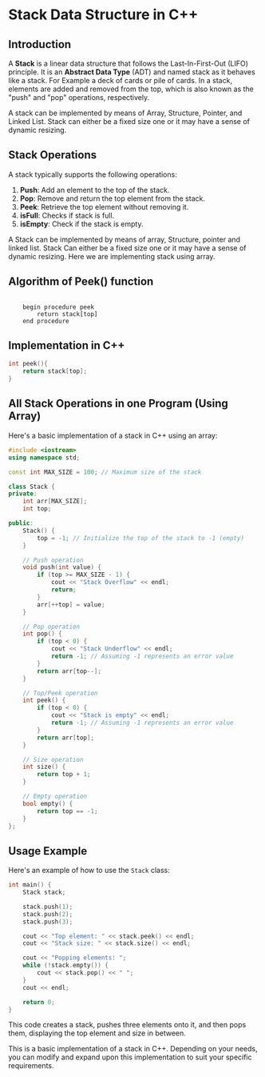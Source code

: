 # Stack Data Structure in C++

## Introduction

A **Stack** is a linear data structure that follows the Last-In-First-Out (LIFO) principle.
It is an **Abstract Data Type** (ADT) and named stack as it behaves like a stack. For Example a deck of cards or pile of cards.
In a stack, elements are added and removed from the top, which is also known as the "push" and "pop" operations, respectively.

A stack can be implemented by means of Array, Structure, Pointer, and Linked List. Stack can either be a fixed size one or it may have a sense of dynamic resizing.

## Stack Operations

A stack typically supports the following operations:

1. **Push**: Add an element to the top of the stack.
2. **Pop**: Remove and return the top element from the stack.
3. **Peek**: Retrieve the top element without removing it.
4. **isFull**: Checks if stack is full.
5. **isEmpty**: Check if the stack is empty.

A Stack can be implemented by means of array, Structure, pointer and linked list. Stack Can either be a fixed size one or it may have a sense of dynamic resizing. Here we are implementing stack using array.

## Algorithm of Peek() function

```pseudo
    
    begin procedure peek
        return stack[top]
    end procedure 
```

## Implementation in C++

``` c++
int peek(){
    return stack[top];
}
```

## All Stack Operations in one Program (Using Array)

Here's a basic implementation of a stack in C++ using an array:

```cpp
#include <iostream>
using namespace std;

const int MAX_SIZE = 100; // Maximum size of the stack

class Stack {
private:
    int arr[MAX_SIZE];
    int top;

public:
    Stack() {
        top = -1; // Initialize the top of the stack to -1 (empty)
    }

    // Push operation
    void push(int value) {
        if (top >= MAX_SIZE - 1) {
            cout << "Stack Overflow" << endl;
            return;
        }
        arr[++top] = value;
    }

    // Pop operation
    int pop() {
        if (top < 0) {
            cout << "Stack Underflow" << endl;
            return -1; // Assuming -1 represents an error value
        }
        return arr[top--];
    }

    // Top/Peek operation
    int peek() {
        if (top < 0) {
            cout << "Stack is empty" << endl;
            return -1; // Assuming -1 represents an error value
        }
        return arr[top];
    }

    // Size operation
    int size() {
        return top + 1;
    }

    // Empty operation
    bool empty() {
        return top == -1;
    }
};
```

## Usage Example

Here's an example of how to use the `Stack` class:

```cpp
int main() {
    Stack stack;

    stack.push(1);
    stack.push(2);
    stack.push(3);

    cout << "Top element: " << stack.peek() << endl;
    cout << "Stack size: " << stack.size() << endl;

    cout << "Popping elements: ";
    while (!stack.empty()) {
        cout << stack.pop() << " ";
    }
    cout << endl;

    return 0;
}
```

This code creates a stack, pushes three elements onto it, and then pops them, displaying the top element and size in between.

This is a basic implementation of a stack in C++. Depending on your needs, you can modify and expand upon this implementation to suit your specific requirements.
